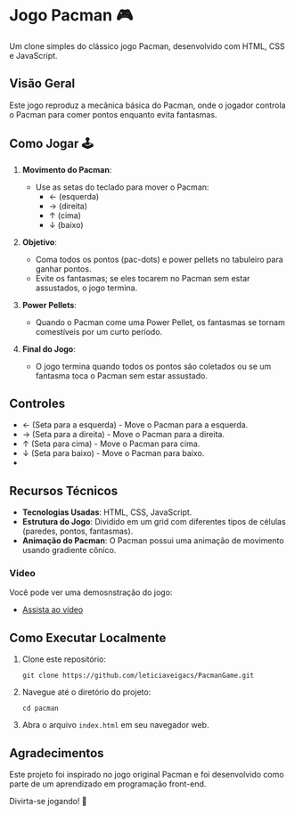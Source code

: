 # Jogo Pacman 🎮

Um clone simples do clássico jogo Pacman, desenvolvido com HTML, CSS e JavaScript.

## Visão Geral

Este jogo reproduz a mecânica básica do Pacman, onde o jogador controla o Pacman para comer pontos enquanto evita fantasmas.

## Como Jogar 🕹️

1. **Movimento do Pacman**:
   - Use as setas do teclado para mover o Pacman:
     - ← (esquerda)
     - → (direita)
     - ↑ (cima)
     - ↓ (baixo)

2. **Objetivo**:
   - Coma todos os pontos (pac-dots) e power pellets no tabuleiro para ganhar pontos.
   - Evite os fantasmas; se eles tocarem no Pacman sem estar assustados, o jogo termina.

3. **Power Pellets**:
   - Quando o Pacman come uma Power Pellet, os fantasmas se tornam comestíveis por um curto período.

4. **Final do Jogo**:
   - O jogo termina quando todos os pontos são coletados ou se um fantasma toca o Pacman sem estar assustado.

## Controles

- ← (Seta para a esquerda) - Move o Pacman para a esquerda.
- → (Seta para a direita) - Move o Pacman para a direita.
- ↑ (Seta para cima) - Move o Pacman para cima.
- ↓ (Seta para baixo) - Move o Pacman para baixo.
- 
## Recursos Técnicos

- **Tecnologias Usadas**: HTML, CSS, JavaScript.
- **Estrutura do Jogo**: Dividido em um grid com diferentes tipos de células (paredes, pontos, fantasmas).
- **Animação do Pacman**: O Pacman possui uma animação de movimento usando gradiente cônico.

### Video

Você pode ver uma demosnstração do jogo:

- [Assista ao vídeo](https://github.com/leticiaveigacs/) 

## Como Executar Localmente 

1. Clone este repositório:
   ```
   git clone https://github.com/leticiaveigacs/PacmanGame.git
   ```
2. Navegue até o diretório do projeto:
   ```
   cd pacman
   ```
3. Abra o arquivo `index.html` em seu navegador web.

## Agradecimentos

Este projeto foi inspirado no jogo original Pacman e foi desenvolvido como parte de um aprendizado em programação front-end.

Divirta-se jogando! 🚀

